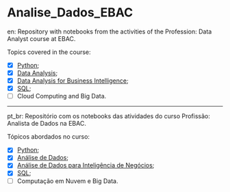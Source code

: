 # Analise_Dados_EBAC

en:
Repository with notebooks from the activities of the Profession: Data Analyst course at EBAC.

Topics covered in the course:

- [x] [Python](https://github.com/malucor/Analise_Dados_EBAC/tree/main/Python);
- [x] [Data Analysis](https://github.com/malucor/Analise_Dados_EBAC/tree/main/An%C3%A1lise_de_Dados);
- [x] [Data Analysis for Business Intelligence](https://github.com/malucor/Analise_Dados_EBAC/tree/main/An%C3%A1lise_de_Dados_para_Intelig%C3%AAncia_de_Neg%C3%B3cios);
- [x] [SQL](https://github.com/malucor/Analise_Dados_EBAC/tree/main/SQL);
- [ ] Cloud Computing and Big Data.

--------------------------------------------------------------------------------------------------------------------------------------------------------------------------------------------------------------------------------

pt_br:
Repositório com os notebooks das atividades do curso Profissão: Analista de Dados na EBAC.

Tópicos abordados no curso:

- [x] [Python](https://github.com/malucor/Analise_Dados_EBAC/tree/main/Python);
- [x] [Análise de Dados](https://github.com/malucor/Analise_Dados_EBAC/tree/main/An%C3%A1lise_de_Dados);
- [x] [Análise de Dados para Inteligência de Negócios](https://github.com/malucor/Analise_Dados_EBAC/tree/main/An%C3%A1lise_de_Dados_para_Intelig%C3%AAncia_de_Neg%C3%B3cios);
- [x] [SQL](https://github.com/malucor/Analise_Dados_EBAC/tree/main/SQL);
- [ ] Computação em Nuvem e Big Data.
